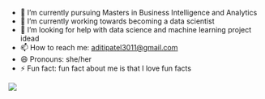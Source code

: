 




- 🔭 I’m currently pursuing Masters in Business Intelligence and Analytics
- 🌱 I’m currently working towards becoming a data scientist 
- 🤔 I’m looking for help with data science and machine learning project idead
- 📫 How to reach me: aditipatel3011@gmail.com
- 😄 Pronouns: she/her
- ⚡ Fun fact: fun fact about me is that I love fun facts
<img src="https://github.com/aditip30/aditip30/commit/1dafbe6bf72fd1b52f8affe41abadc1ef4e60846">

